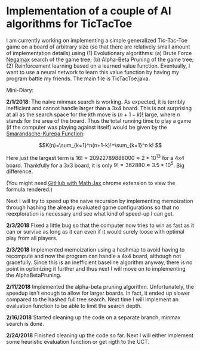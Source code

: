 # Implementation of a couple of  AI algorithms for TicTacToe

I am currently working on implementing a simple generalized Tic-Tac-Toe game on a board of arbitrary size (so that there are relatively small amount of implementation details) using (1) Evolutionary algorithms: (a) Brute Force [Negamax](https://en.wikipedia.org/wiki/Negamax) search of the game tree; (b) Alpha-Beta Pruning of the game tree; (2) Reinforcement learning based on a learned value function. Eventually, I want to use a neural network to learn this value function by having my program battle my friends. The main file is TicTacToe.java.


Mini-Diary: 

**2/1/2018**: The naive minmax search is working. As expected, it is terribly inefficient and cannot handle larger than a 3x4 board. This is not surprising at all as the search space for the $k$th move is $(n+1-k)!$ large, where $n$ stands for the area of the board. Thus the total running time to play a game (if the computer was playing against itself) would be given by the [Smarandache-Kurepa Function](http://mathworld.wolfram.com/LeftFactorial.html):

$$K(n)=\sum_{k=1}^n(n+1-k)!=\sum_{k=1}^n k! $$

Here just the largest term is $16! = 20922789888000 \approx 2 * 10^{13}$ for a 4x4 board. Thankfully for a 3x3 board, it is only $9! = 362880\approx 3.5 * 10^5$. Big difference.

(You might need [GitHub with Math Jax](https://chrome.google.com/webstore/detail/github-with-mathjax/ioemnmodlmafdkllaclgeombjnmnbima/related) chrome extension to view the formula rendered.)

Next I will try to speed up the naive recursion by implementing memoization through hashing the already evaluated game configurations so that no reexploration is necessary and see what kind of speed-up I can get.

**2/3/2018** Fixed a little bug so that the computer now tries to win as fast as it can or survive as long as it can even if it would surely loose with optimal play from all players.

**2/3/2018** Implemented memoization using a hashmap to avoid having to recompute and now the program can handle a 4x4 board, although not gracefully. Since this is an inefficient baseline algorithm anyway, there is no point in optimizing it further and thus next I will move on to implementing the AlphaBetaPruning.

**2/11/2018** Implemented the alpha-beta pruning algorithm. Unfortunately, the speedup isn't enough to allow for larger boards. In fact, it ended up slower compared to the hashed full tree search. Next time I will implement an evaluation function to be able to limit the search depth.

**2/16/2018** Started cleaning up the code on a separate branch, minmax search is done.

**2/24/2018** Finished cleaning up the code so far. Next I will either implement some heuristic evaluation function or get rigth to the UCT.
